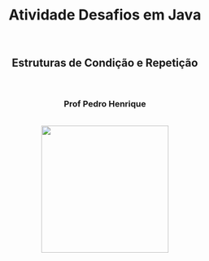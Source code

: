 <div align="center" id="toc">
  <ul style="list-style: none">
    <summary>
      <h1> Atividade Desafios em Java </h1> <br>
      <h2> Estruturas de Condição e Repetição </h2> <br>
      <h3> Prof Pedro Henrique </h3> <br>
      <img width="250" src="https://upload.wikimedia.org/wikipedia/en/thumb/3/30/Java_programming_language_logo.svg/1200px-Java_programming_language_logo.svg.png">
    </summary>
  </ul>
</div>

